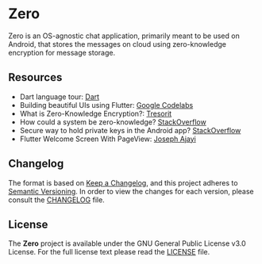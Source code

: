 # Zero
Zero is an OS-agnostic chat application, primarily meant to be used on Android, that stores the messages on cloud using zero-knowledge encryption for message storage.

## Resources
- Dart language tour: [Dart](https://dart.dev/guides/language/language-tour)
- Building beautiful UIs using Flutter: [Google Codelabs](https://codelabs.developers.google.com/codelabs/flutter)
- What is Zero-Knowledge Encryption?: [Tresorit](https://tresorit.com/blog/zero-knowledge-encryption/)
- How could a system be zero-knowledge? [StackOverflow](https://security.stackexchange.com/a/66324)
- Secure way to hold private keys in the Android app? [StackOverflow](https://security.stackexchange.com/a/242398)
- Flutter Welcome Screen With PageView: [Joseph Ajayi](https://medium.com/@adekoyeajayi/flutter-welcome-screen-with-pageview-624e20001bdb)

## Changelog
The format is based on [Keep a Changelog](https://keepachangelog.com/en/1.0.0/),
and this project adheres to [Semantic Versioning](https://semver.org/spec/v2.0.0.html). In order to view the
changes for each version, please consult the [CHANGELOG](CHANGELOG.md) file.

## License
The **Zero** project is available under the GNU General Public License v3.0 License.
For the full license text please read the [LICENSE](LICENSE) file.